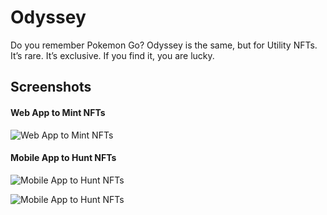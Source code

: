 # Odyssey

Do you remember Pokemon Go? Odyssey is the same, but for Utility NFTs. It’s rare. It’s exclusive. If you find it, you are lucky.

## Screenshots

#### Web App to Mint NFTs

![Web App to Mint NFTs](https://challengepost-s3-challengepost.netdna-ssl.com/photos/production/software_photos/002/190/997/datas/gallery.jpg)

#### Mobile App to Hunt NFTs

![Mobile App to Hunt NFTs](https://challengepost-s3-challengepost.netdna-ssl.com/photos/production/software_photos/002/190/985/datas/original.gif)

![Mobile App to Hunt NFTs](https://challengepost-s3-challengepost.netdna-ssl.com/photos/production/software_photos/002/190/990/datas/gallery.jpg)
